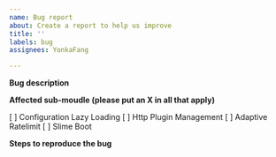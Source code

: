 ```yaml
---
name: Bug report
about: Create a report to help us improve
title: ''
labels: bug
assignees: YonkaFang

---
```


**Bug description**

**Affected sub-moudle (please put an X in all that apply)**

[ ] Configuration Lazy Loading
[ ] Http Plugin Management
[ ] Adaptive Ratelimit
[ ] Slime Boot

**Steps to reproduce the bug**
